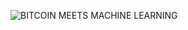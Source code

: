 ![BITCOIN MEETS MACHINE LEARNING](https://user-images.githubusercontent.com/105368099/182561824-ee67e315-b609-4e57-ba31-3030ce21986f.png)
<br clear="both"/>
